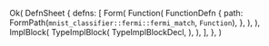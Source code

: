 Ok(
    DefnSheet {
        defns: [
            Form(
                Function(
                    FunctionDefn {
                        path: FormPath(`mnist_classifier::fermi::fermi_match`, `Function`),
                    },
                ),
            ),
            ImplBlock(
                TypeImplBlock(
                    TypeImplBlockDecl,
                ),
            ),
        ],
    },
)